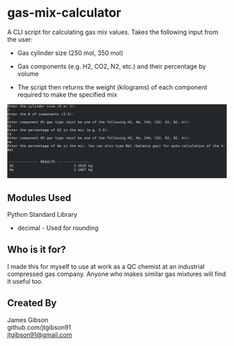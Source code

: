 # gas-mix-calculator
A CLI script for calculating gas mix values. Takes the following input from the user:
  - Gas cylinder size (250 mol, 350 mol)
  - Gas components (e.g. H2, CO2, N2, etc.) and their percentage by volume 

  - The script then returns the weight (kilograms) of each component required to make the specified mix
  
![alt text](mix_calc_terminal.png)

## Modules Used

Python Standard Library
  - decimal - Used for rounding

## Who is it for?

I made this for myself to use at work as a QC chemist at an industrial compressed gas company. Anyone who makes similar gas mixtures will find it useful too.


## Created By

James Gibson  
github.com/jtgibson91  
jtgibson91@gmail.com
